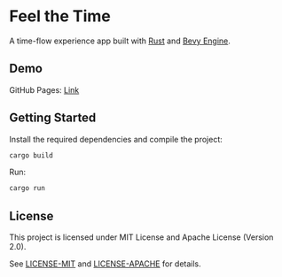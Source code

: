 # Feel the Time

A time-flow experience app built with [Rust](https://www.rust-lang.org/) and [Bevy Engine](https://bevyengine.org/).

## Demo

GitHub Pages: [Link](https://sinproject-iwasaki.github.io/feel-the-time/)

## Getting Started

Install the required dependencies and compile the project:

```sh
cargo build
```

Run:

```sh
cargo run
```

## License

This project is licensed under MIT License and Apache License (Version 2.0).

See [LICENSE-MIT](LICENSE-MIT) and [LICENSE-APACHE](LICENSE-APACHE) for details.
